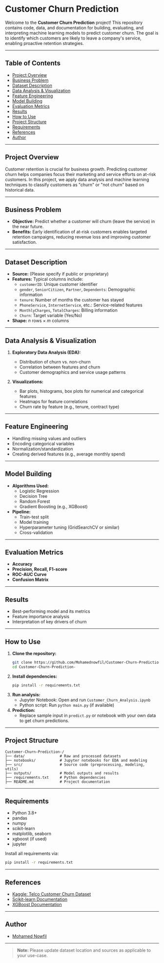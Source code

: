 # Customer Churn Prediction

Welcome to the **Customer Churn Prediction** project! This repository contains code, data, and documentation for building, evaluating, and interpreting machine learning models to predict customer churn. The goal is to identify which customers are likely to leave a company's service, enabling proactive retention strategies.

---

## Table of Contents

- [Project Overview](#project-overview)
- [Business Problem](#business-problem)
- [Dataset Description](#dataset-description)
- [Data Analysis & Visualization](#data-analysis--visualization)
- [Feature Engineering](#feature-engineering)
- [Model Building](#model-building)
- [Evaluation Metrics](#evaluation-metrics)
- [Results](#results)
- [How to Use](#how-to-use)
- [Project Structure](#project-structure)
- [Requirements](#requirements)
- [References](#references)
- [Author](#author)

---

## Project Overview

Customer retention is crucial for business growth. Predicting customer churn helps companies focus their marketing and service efforts on at-risk customers. In this project, we apply data analysis and machine learning techniques to classify customers as "churn" or "not churn" based on historical data.

---

## Business Problem

- **Objective:** Predict whether a customer will churn (leave the service) in the near future.
- **Benefits:** Early identification of at-risk customers enables targeted retention campaigns, reducing revenue loss and improving customer satisfaction.

---

## Dataset Description

- **Source:** (Please specify if public or proprietary)
- **Features:** Typical columns include:
  - `customerID`: Unique customer identifier
  - `gender`, `SeniorCitizen`, `Partner`, `Dependents`: Demographic information
  - `tenure`: Number of months the customer has stayed
  - `PhoneService`, `InternetService`, etc.: Service-related features
  - `MonthlyCharges`, `TotalCharges`: Billing information
  - `Churn`: Target variable (Yes/No)
- **Shape:** _n_ rows × _m_ columns

---

## Data Analysis & Visualization

1. **Exploratory Data Analysis (EDA):**
   - Distribution of churn vs. non-churn
   - Correlation between features and churn
   - Customer demographics and service usage patterns

2. **Visualizations:**
   - Bar plots, histograms, box plots for numerical and categorical features
   - Heatmaps for feature correlations
   - Churn rate by feature (e.g., tenure, contract type)

---

## Feature Engineering

- Handling missing values and outliers
- Encoding categorical variables
- Normalization/standardization
- Creating derived features (e.g., average monthly spend)

---

## Model Building

- **Algorithms Used:**
  - Logistic Regression
  - Decision Tree
  - Random Forest
  - Gradient Boosting (e.g., XGBoost)
- **Pipeline:**
  - Train-test split
  - Model training
  - Hyperparameter tuning (GridSearchCV or similar)
  - Cross-validation

---

## Evaluation Metrics

- **Accuracy**
- **Precision, Recall, F1-score**
- **ROC-AUC Curve**
- **Confusion Matrix**

---

## Results

- Best-performing model and its metrics
- Feature importance analysis
- Interpretation of key drivers of churn

---

## How to Use

1. **Clone the repository:**
    ```bash
    git clone https://github.com/Mohamednowfil/Customer-Churn-Prediction-.git
    cd Customer-Churn-Prediction-
    ```
2. **Install dependencies:**
    ```bash
    pip install -r requirements.txt
    ```
3. **Run analysis:**
    - Jupyter Notebook: Open and run `Customer_Churn_Analysis.ipynb`
    - Python script: Run `python main.py` (if available)
4. **Prediction:**
    - Replace sample input in `predict.py` or notebook with your own data to get churn predictions.

---

## Project Structure

```
Customer-Churn-Prediction-/
├── data/                # Raw and processed datasets
├── notebooks/           # Jupyter notebooks for EDA and modeling
├── src/                 # Source code (preprocessing, modeling, utils)
├── outputs/             # Model outputs and results
├── requirements.txt     # Python dependencies
├── README.md            # Project documentation
```

---

## Requirements

- Python 3.8+
- pandas
- numpy
- scikit-learn
- matplotlib, seaborn
- xgboost (if used)
- jupyter

Install all requirements via:
```bash
pip install -r requirements.txt
```

---

## References

- [Kaggle: Telco Customer Churn Dataset](https://www.kaggle.com/blastchar/telco-customer-churn)
- [Scikit-learn Documentation](https://scikit-learn.org/stable/)
- [XGBoost Documentation](https://xgboost.readthedocs.io/en/latest/)

---

## Author

- [Mohamed Nowfil](https://github.com/Mohamednowfil)

---

> **Note:** Please update dataset location and sources as applicable to your use-case.
